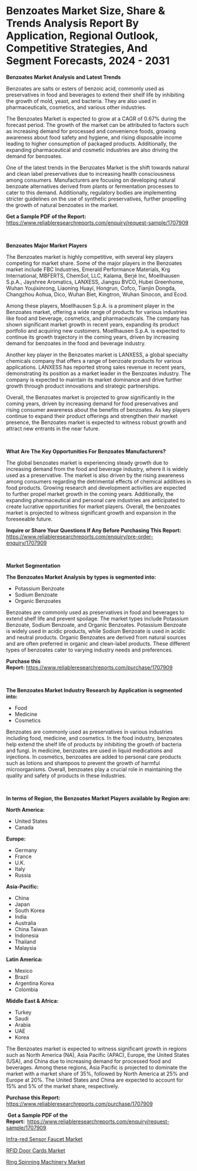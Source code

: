 <p><h1>Benzoates Market Size, Share & Trends Analysis Report By Application, Regional Outlook, Competitive Strategies, And Segment Forecasts, 2024 - 2031</h1></p><p><strong>Benzoates Market Analysis and Latest Trends</strong></p>
<p><p>Benzoates are salts or esters of benzoic acid, commonly used as preservatives in food and beverages to extend their shelf life by inhibiting the growth of mold, yeast, and bacteria. They are also used in pharmaceuticals, cosmetics, and various other industries.</p><p>The Benzoates Market is expected to grow at a CAGR of 0.67% during the forecast period. The growth of the market can be attributed to factors such as increasing demand for processed and convenience foods, growing awareness about food safety and hygiene, and rising disposable income leading to higher consumption of packaged products. Additionally, the expanding pharmaceutical and cosmetic industries are also driving the demand for benzoates.</p><p>One of the latest trends in the Benzoates Market is the shift towards natural and clean label preservatives due to increasing health consciousness among consumers. Manufacturers are focusing on developing natural benzoate alternatives derived from plants or fermentation processes to cater to this demand. Additionally, regulatory bodies are implementing stricter guidelines on the use of synthetic preservatives, further propelling the growth of natural benzoates in the market.</p></p>
<p><strong>Get a Sample PDF of the Report:&nbsp;</strong> <a href="https://www.reliableresearchreports.com/enquiry/request-sample/1707909">https://www.reliableresearchreports.com/enquiry/request-sample/1707909</a></p>
<p>&nbsp;</p>
<p><strong>Benzoates Major Market Players</strong></p>
<p><p>The Benzoates market is highly competitive, with several key players competing for market share. Some of the major players in the Benzoates market include FBC Industries, Emerald Performance Materials, Krg International, MBFERTS, ChemSol, LLC, Kalama, Berjé Inc, Moellhausen S.p.A., Jayshree Aromatics, LANXESS, Jiangsu BVCO, Hubei Greenhome, Wuhan Youjixinrong, Liaoning Huayi, Hongrun, Cofco, Tianjin Dongda, Changzhou Aohua, Dico, Wuhan Biet, Kingtron, Wuhan Sinocon, and Ecod.</p><p>Among these players, Moellhausen S.p.A. is a prominent player in the Benzoates market, offering a wide range of products for various industries like food and beverage, cosmetics, and pharmaceuticals. The company has shown significant market growth in recent years, expanding its product portfolio and acquiring new customers. Moellhausen S.p.A. is expected to continue its growth trajectory in the coming years, driven by increasing demand for benzoates in the food and beverage industry.</p><p>Another key player in the Benzoates market is LANXESS, a global specialty chemicals company that offers a range of benzoate products for various applications. LANXESS has reported strong sales revenue in recent years, demonstrating its position as a market leader in the Benzoates industry. The company is expected to maintain its market dominance and drive further growth through product innovations and strategic partnerships.</p><p>Overall, the Benzoates market is projected to grow significantly in the coming years, driven by increasing demand for food preservatives and rising consumer awareness about the benefits of benzoates. As key players continue to expand their product offerings and strengthen their market presence, the Benzoates market is expected to witness robust growth and attract new entrants in the near future.</p></p>
<p>&nbsp;</p>
<p><strong>What Are The Key Opportunities For Benzoates Manufacturers?</strong></p>
<p><p>The global benzoates market is experiencing steady growth due to increasing demand from the food and beverage industry, where it is widely used as a preservative. The market is also driven by the rising awareness among consumers regarding the detrimental effects of chemical additives in food products. Growing research and development activities are expected to further propel market growth in the coming years. Additionally, the expanding pharmaceutical and personal care industries are anticipated to create lucrative opportunities for market players. Overall, the benzoates market is projected to witness significant growth and expansion in the foreseeable future.</p></p>
<p><strong>Inquire or Share Your Questions If Any Before Purchasing This Report:</strong> <a href="https://www.reliableresearchreports.com/enquiry/pre-order-enquiry/1707909">https://www.reliableresearchreports.com/enquiry/pre-order-enquiry/1707909</a></p>
<p>&nbsp;</p>
<p><strong>Market Segmentation</strong></p>
<p><strong>The Benzoates Market Analysis by types is segmented into:</strong></p>
<p><ul><li>Potassium Benzoate</li><li>Sodium Benzoate</li><li>Organic Benzoates</li></ul></p>
<p><p>Benzoates are commonly used as preservatives in food and beverages to extend shelf life and prevent spoilage. The market types include Potassium Benzoate, Sodium Benzoate, and Organic Benzoates. Potassium Benzoate is widely used in acidic products, while Sodium Benzoate is used in acidic and neutral products. Organic Benzoates are derived from natural sources and are often preferred in organic and clean-label products. These different types of benzoates cater to varying industry needs and preferences.</p></p>
<p><strong>Purchase this Report:&nbsp;</strong><a href="https://www.reliableresearchreports.com/purchase/1707909">https://www.reliableresearchreports.com/purchase/1707909</a></p>
<p>&nbsp;</p>
<p><strong>The Benzoates Market Industry Research by Application is segmented into:</strong></p>
<p><ul><li>Food</li><li>Medicine</li><li>Cosmetics</li></ul></p>
<p><p>Benzoates are commonly used as preservatives in various industries including food, medicine, and cosmetics. In the food industry, benzoates help extend the shelf life of products by inhibiting the growth of bacteria and fungi. In medicine, benzoates are used in liquid medications and injections. In cosmetics, benzoates are added to personal care products such as lotions and shampoos to prevent the growth of harmful microorganisms. Overall, benzoates play a crucial role in maintaining the quality and safety of products in these industries.</p></p>
<p>&nbsp;</p>
<p><strong>In terms of Region, the Benzoates Market Players available by Region are:</strong></p>
<p>
    <p> <strong> North America: </strong>
        <ul>
            <li>United States</li>
            <li>Canada</li>
        </ul>
        </p> 
    <p> <strong> Europe: </strong>
        <ul>
            <li>Germany</li>
            <li>France</li>
            <li>U.K.</li>
            <li>Italy</li>
            <li>Russia</li>
        </ul>
        </p> 
    <p> <strong> Asia-Pacific: </strong>
        <ul>
            <li>China</li>
            <li>Japan</li>
            <li>South Korea</li>
            <li>India</li>
            <li>Australia</li>
            <li>China Taiwan</li>
            <li>Indonesia</li>
            <li>Thailand</li>
            <li>Malaysia</li>
        </ul>
        </p> 
    <p> <strong> Latin America: </strong>
        <ul>
            <li>Mexico</li>
            <li>Brazil</li>
            <li>Argentina Korea</li>
            <li>Colombia</li>
        </ul>
        </p> 
    <p> <strong> Middle East & Africa: </strong>
        <ul>
            <li>Turkey</li>
            <li>Saudi</li>
            <li>Arabia</li>
            <li>UAE</li>
            <li>Korea</li>
        </ul>
    </p>
    </p>
<p><p>The Benzoates market is expected to witness significant growth in regions such as North America (NA), Asia Pacific (APAC), Europe, the United States (USA), and China due to increasing demand for processed food and beverages. Among these regions, Asia Pacific is projected to dominate the market with a market share of 35%, followed by North America at 25% and Europe at 20%. The United States and China are expected to account for 15% and 5% of the market share, respectively.</p></p>
<p><strong>Purchase this Report: </strong><a href="https://www.reliableresearchreports.com/purchase/1707909">https://www.reliableresearchreports.com/purchase/1707909</a></p>
<p>&nbsp;<strong>Get a Sample PDF of the Report:&nbsp;&nbsp;</strong><a href="https://www.reliableresearchreports.com/enquiry/request-sample/1707909">https://www.reliableresearchreports.com/enquiry/request-sample/1707909</a></p>
<p><strong></strong></p>
<p><p><a href="https://view.publitas.com/reportprime-1/infra-red-sensor-faucet-market-growth-market-trends-covid-19-impact-and-forecasts-for-period-from-2023-2030/">Infra-red Sensor Faucet Market</a></p><p><a href="https://view.publitas.com/reportprime-1/rfid-door-cards-market-size-and-examines-its-market-scope-with-a-primary-focus-on-growth-opportunities-and-forecasted-trends-spanning-from-2023-to-2030/">RFID Door Cards Market</a></p><p><a href="https://view.publitas.com/reportprime-1/ring-spinning-machinery-market-with-the-goal-of-estimating-the-market-size-and-future-growth-potential-of-various-market-segments-based-on-component-applications-end-user-and-region/">Ring Spinning Machinery Market</a></p></p>